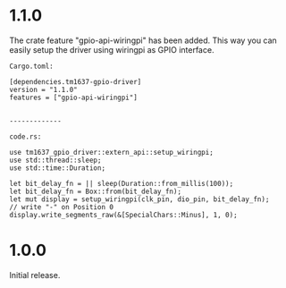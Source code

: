 # 1.1.0
The crate feature "gpio-api-wiringpi" has been added.
This way you can easily setup the driver using wiringpi
as GPIO interface.

```
Cargo.toml:

[dependencies.tm1637-gpio-driver]
version = "1.1.0"
features = ["gpio-api-wiringpi"]


-------------

code.rs:

use tm1637_gpio_driver::extern_api::setup_wiringpi;
use std::thread::sleep;
use std::time::Duration;

let bit_delay_fn = || sleep(Duration::from_millis(100));
let bit_delay_fn = Box::from(bit_delay_fn);
let mut display = setup_wiringpi(clk_pin, dio_pin, bit_delay_fn);
// write "-" on Position 0
display.write_segments_raw(&[SpecialChars::Minus], 1, 0);
```

# 1.0.0
Initial release.